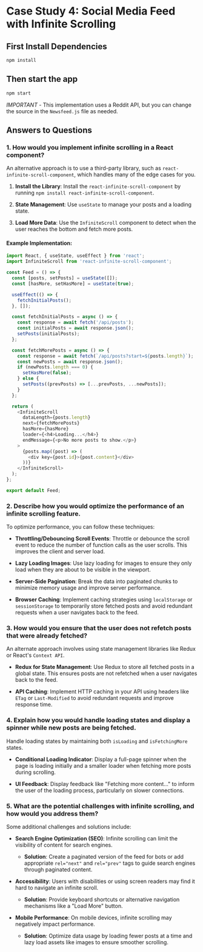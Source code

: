 
# Case Study 4: Social Media Feed with Infinite Scrolling

## First Install Dependencies
```bash
npm install
```

## Then start the app
```bash
npm start
```

*IMPORTANT* - This implementation uses a Reddit API, but you can change the source in the `Newsfeed.js` file as needed.

## Answers to Questions

### 1. How would you implement infinite scrolling in a React component?

An alternative approach is to use a third-party library, such as `react-infinite-scroll-component`, which handles many of the edge cases for you.

1. **Install the Library**: Install the `react-infinite-scroll-component` by running `npm install react-infinite-scroll-component`.
  
2. **State Management**: Use `useState` to manage your posts and a loading state.
  
3. **Load More Data**: Use the `InfiniteScroll` component to detect when the user reaches the bottom and fetch more posts.

#### Example Implementation:
```javascript
import React, { useState, useEffect } from 'react';
import InfiniteScroll from 'react-infinite-scroll-component';

const Feed = () => {
  const [posts, setPosts] = useState([]);
  const [hasMore, setHasMore] = useState(true);

  useEffect(() => {
    fetchInitialPosts();
  }, []);

  const fetchInitialPosts = async () => {
    const response = await fetch('/api/posts');
    const initialPosts = await response.json();
    setPosts(initialPosts);
  };

  const fetchMorePosts = async () => {
    const response = await fetch(`/api/posts?start=${posts.length}`);
    const newPosts = await response.json();
    if (newPosts.length === 0) {
      setHasMore(false);
    } else {
      setPosts((prevPosts) => [...prevPosts, ...newPosts]);
    }
  };

  return (
    <InfiniteScroll
      dataLength={posts.length}
      next={fetchMorePosts}
      hasMore={hasMore}
      loader={<h4>Loading...</h4>}
      endMessage={<p>No more posts to show.</p>}
    >
      {posts.map((post) => (
        <div key={post.id}>{post.content}</div>
      ))}
    </InfiniteScroll>
  );
};

export default Feed;
```

### 2. Describe how you would optimize the performance of an infinite scrolling feature.

To optimize performance, you can follow these techniques:

- **Throttling/Debouncing Scroll Events**: Throttle or debounce the scroll event to reduce the number of function calls as the user scrolls. This improves the client and server load.

- **Lazy Loading Images**: Use lazy loading for images to ensure they only load when they are about to be visible in the viewport.

- **Server-Side Pagination**: Break the data into paginated chunks to minimize memory usage and improve server performance.

- **Browser Caching**: Implement caching strategies using `localStorage` or `sessionStorage` to temporarily store fetched posts and avoid redundant requests when a user navigates back to the feed.

### 3. How would you ensure that the user does not refetch posts that were already fetched?

An alternate approach involves using state management libraries like Redux or React's `Context API`.

- **Redux for State Management**: Use Redux to store all fetched posts in a global state. This ensures posts are not refetched when a user navigates back to the feed.

- **API Caching**: Implement HTTP caching in your API using headers like `ETag` or `Last-Modified` to avoid redundant requests and improve response time.

### 4. Explain how you would handle loading states and display a spinner while new posts are being fetched.

Handle loading states by maintaining both `isLoading` and `isFetchingMore` states.

- **Conditional Loading Indicator**: Display a full-page spinner when the page is loading initially and a smaller loader when fetching more posts during scrolling.

- **UI Feedback**: Display feedback like "Fetching more content..." to inform the user of the loading process, particularly on slower connections.

### 5. What are the potential challenges with infinite scrolling, and how would you address them?

Some additional challenges and solutions include:

- **Search Engine Optimization (SEO)**: Infinite scrolling can limit the visibility of content for search engines.
  - **Solution**: Create a paginated version of the feed for bots or add appropriate `rel="next"` and `rel="prev"` tags to guide search engines through paginated content.

- **Accessibility**: Users with disabilities or using screen readers may find it hard to navigate an infinite scroll.
  - **Solution**: Provide keyboard shortcuts or alternative navigation mechanisms like a "Load More" button.

- **Mobile Performance**: On mobile devices, infinite scrolling may negatively impact performance.
  - **Solution**: Optimize data usage by loading fewer posts at a time and lazy load assets like images to ensure smoother scrolling.

